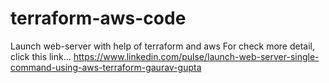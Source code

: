 # terraform-aws-code
Launch web-server with help of terraform and aws
For check more detail, click this link...
https://www.linkedin.com/pulse/launch-web-server-single-command-using-aws-terraform-gaurav-gupta
